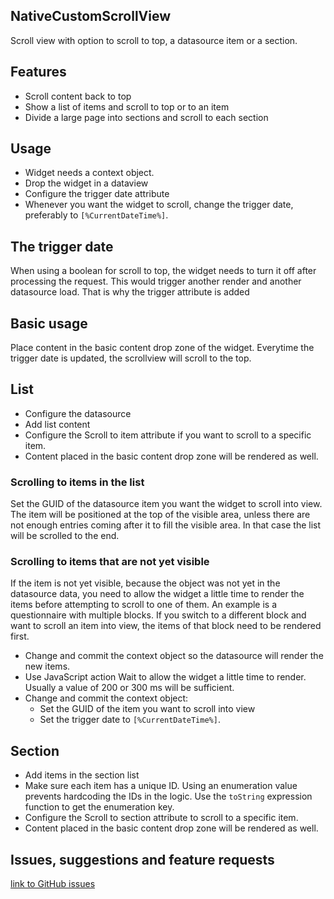 ## NativeCustomScrollView
Scroll view with option to scroll to top, a datasource item or a section.

## Features
- Scroll content back to top
- Show a list of items and scroll to top or to an item
- Divide a large page into sections and scroll to each section 

## Usage
- Widget needs a context object.
- Drop the widget in a dataview
- Configure the trigger date attribute
- Whenever you want the widget to scroll, change the trigger date, preferably to `[%CurrentDateTime%]`.

## The trigger date
When using a boolean for scroll to top, the widget needs to turn it off after processing the request. This would trigger another render and another datasource load.
That is why the trigger attribute is added

## Basic usage
Place content in the basic content drop zone of the widget. Everytime the trigger date is updated, the scrollview will scroll to the top.

## List
- Configure the datasource
- Add list content
- Configure the Scroll to item attribute if you want to scroll to a specific item.
- Content placed in the basic content drop zone will be rendered as well.

### Scrolling to items in the list
Set the GUID of the datasource item you want the widget to scroll into view. The item will be positioned at the top of the visible area, unless there are not enough entries coming after it to fill the visible area. In that case the list will be scrolled to the end.

### Scrolling to items that are not yet visible
If the item is not yet visible, because the object was not yet in the datasource data, you need to allow the widget a little time to render the items before attempting to scroll to one of them. An example is a questionnaire with multiple blocks. If you switch to a different block and want to scroll an item into view, the items of that block need to be rendered first. 
- Change and commit the context object so the datasource will render the new items.
- Use JavaScript action Wait to allow the widget a little time to render. Usually a value of 200 or 300 ms will be sufficient.
- Change and commit the context object:
    - Set the GUID of the item you want to scroll into view
    - Set the trigger date to `[%CurrentDateTime%]`.

## Section
- Add items in the section list
- Make sure each item has a unique ID. Using an enumeration value prevents hardcoding the IDs in the logic. Use the `toString` expression function to get the enumeration key.
- Configure the Scroll to section attribute to scroll to a specific item.
- Content placed in the basic content drop zone will be rendered as well.

## Issues, suggestions and feature requests
[link to GitHub issues](https://github.com/Itvisors/mendix-NativeCustomScrollView/issues)
